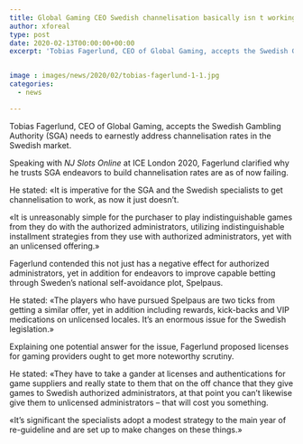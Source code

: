 ```yaml
---
title: Global Gaming CEO Swedish channelisation basically isn t working
author: xforeal 
type: post
date: 2020-02-13T00:00:00+00:00
excerpt: 'Tobias Fagerlund, CEO of Global Gaming, accepts the Swedish Gambling Authority (SGA) needs to earnestly address channelisation rates in the Swedish market '


image : images/news/2020/02/tobias-fagerlund-1-1.jpg
categories:
  - news

---
```

Tobias Fagerlund, CEO of Global Gaming, accepts the Swedish Gambling Authority (SGA) needs to earnestly address channelisation rates in the Swedish market.

Speaking with _NJ Slots Online_ at ICE London 2020, Fagerlund clarified why he trusts SGA endeavors to build channelisation rates are as of now failing.

He stated: &#171;It is imperative for the SGA and the Swedish specialists to get channelisation to work, as now it just doesn&rsquo;t.

&#171;It is unreasonably simple for the purchaser to play indistinguishable games from they do with the authorized administrators, utilizing indistinguishable installment strategies from they use with authorized administrators, yet with an unlicensed offering.&#187;

Fagerlund contended this not just has a negative effect for authorized administrators, yet in addition for endeavors to improve capable betting through Sweden&rsquo;s national self-avoidance plot, Spelpaus.

He stated: &#171;The players who have pursued Spelpaus are two ticks from getting a similar offer, yet in addition including rewards, kick-backs and VIP medications on unlicensed locales. It&rsquo;s an enormous issue for the Swedish legislation.&#187;

Explaining one potential answer for the issue, Fagerlund proposed licenses for gaming providers ought to get more noteworthy scrutiny.

He stated: &#171;They have to take a gander at licenses and authentications for game suppliers and really state to them that on the off chance that they give games to Swedish authorized administrators, at that point you can&#8217;t likewise give them to unlicensed administrators &ndash; that will cost you something.

&#171;It&rsquo;s significant the specialists adopt a modest strategy to the main year of re-guideline and are set up to make changes on these things.&#187;